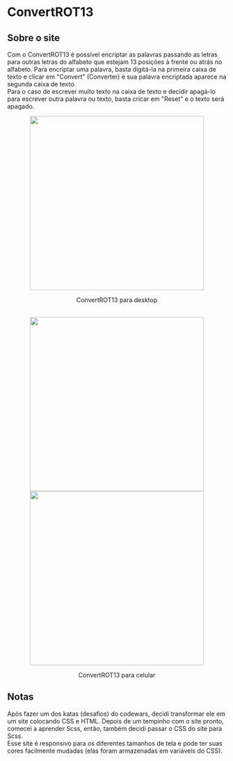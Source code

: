 # ConvertROT13

## Sobre o site
Com o ConvertROT13 é possível encriptar as palavras passando as letras para outras letras do alfabeto que estejam 13 posições à frente ou atrás no alfabeto.
Para encriptar uma palavra, basta digitá-la na primeira caixa de texto e clicar em "Convert" (Converter) e sua palavra encriptada aparece na segunda caixa de texto.  
Para o caso de escrever muito texto na caixa de texto e decidir apagá-lo para escrever outra palavra ou texto, basta cricar em "Reset" e o texto será apagado.

<div align="center">
  <img src="https://user-images.githubusercontent.com/105115163/176812776-7fbbf8f6-2b12-4f90-a18d-cb8290415651.png" height="400">
  <p>ConvertROT13 para desktop</p>
  <br/>
  <div> 
    <img src="https://user-images.githubusercontent.com/105115163/176813945-598003fc-275a-431c-8dd6-589f3a3f3293.png" height="400">
    <img src="https://user-images.githubusercontent.com/105115163/176813951-c0da946f-a0b1-49aa-a439-a4ca274b72fd.png" height="400">
  </div>
  <p>ConvertROT13 para celular</p>
</div>


## Notas
Após fazer um dos katas (desafios) do codewars, decidi transformar ele em um site colocando CSS e HTML.
Depois de um tempinho com o site pronto, comecei a aprender Scss, então, também decidi passar o CSS do site para Scss.  
Esse site é responsivo para os diferentes tamanhos de tela e pode ter suas cores facilmente mudadas (elas foram armazenadas em variáveis do CSS).
